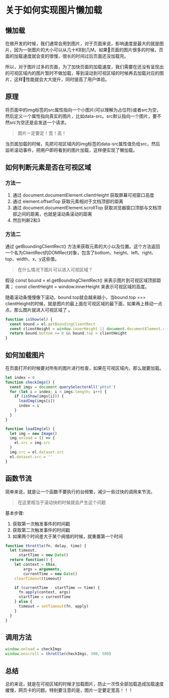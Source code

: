 # 关于如何实现图片懒加载

## 懒加载

在做开发的时候，我们通常会用到图片，对于页面来说，影响速度是最大的就是图片，因为一张图片的大小可以从几十KB到几M。如果页面的图片很多的时候，页面的加载速度就会变的很慢，很长的时间过后页面还没加载完。

所以，对于图片过多的页面，为了加快页面的加载速度，我们需要在还没有呈现出的可视区域内的图片暂时不做加载，等到滚动到可视区域的时候再去加载对应的图片，这样性能就会大大提升，同时提高了用户体验。

## 原理

将页面中的img标签的src属性指向一个小图片(可以理解为占位符)或者src为空，然后定义一个属性指向真实的图片，比如data-src。src默认指向一个图片，要不然src为空还是会发送一个请求。
> 图片一定要定！宽！高！

当页面加载的时候，先把可视区域内的img标签的data-src属性值负给src，然后监听滚动事件，把用户即将看到的图片加载，这样便实现了懒加载。

## 如何判断元素是否在可视区域

### 方法一
1. 通过 document.documentElement.clientHeight 获取屏幕可视窗口高度
2. 通过 element.offsetTop 获取元素相对于文档顶部的距离
3. 通过 document.documentElement.scrollTop 获取浏览器窗口顶部与文档顶部之间的距离，也就是滚动条滚动的距离
4. 然后判断2和3

### 方法二
通过 getBoundingClientRect() 方法来获取元素的大小以及位置。这个方法返回一个名为ClientRect的DOMRect对象，包含了bottom、height、left、right、top、width、x、y这些值。 

> 在什么情况下图片可以进入可视区域？ 

假设 const bound = el.getBoundingClientRect() 来表示图片到可视区域顶部距离；
const clientHeight = window.innerHeight 来表示可视区域的高度。  

随着滚动条慢慢像下滚动，bound.top就会越来越小，当bound.top === clientHeight的时候，就是图片的最上面在可视区域的最下面，如果再上移动一点点，那么图片就进入可视区域了
。
```js
function isShow(el) {
  const bound = el.getBoundingClientRect
  const clientHeight = window.innerHeight || document.documentElement.clientHeight // 只考虑向下滚动加载
  return bound.bottom >= 0 && bound.top < clientHeight
}
```

## 如何加载图片

在页面打开的时候要对所有的图片进行检查，如果在可视区域内，那么就要加载。

```js
let index = 0
function checkImgs() {
  const imgs = document.querySelectorAll('phtot')
  for (let i = index; i < imgs.length; i++) {
    if (isShow(imgs[i])) {
      loadImg(imgs[i])
      index = i
    }
  }
}

function loadImg(el) {
  let img = new Image()
  img.onload = () => {
    el.src = img.src
  }
  img.src = el.dataset.src
  el.dataset.src = ''
}
```

## 函数节流

简单来说，就是让一个函数不要执行的台频繁，减少一些过快的调用来节流。
> 在这里相当于滚动快的时候就会产生这个问题

基本步骤:
1. 获取第一次触发事件的时间戳
2. 获取第二次触发事件的时间戳
3. 如果两个时间差大于某个阀值的时候，就重置第一个时间

```js
function throttle(fn, delay, time) {
  let timeout,
      startTime = new Date()
  return function() {
    let context = this,
        args = arguments,
        currentTime = new Date()
    clearTimeout(timeout)

    if (currentTime - startTime >= time) {
      fn.apply(context, args)
      startTime = currentTime
    } else {
      timeout = setTimeout(fn, apply)
    }
  }
}
```

## 调用方法

```js
window.onload = checkImgs
window.onscroll = throttle(checkImgs, 500, 500)
```

## 总结

总的来说，就是在可视区域的时候才加载图片，防止一次性全部加载造成加载速度缓慢，网页卡的问题。特别要注意的是，图片一定要定宽高！！！